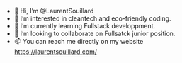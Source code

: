 - 👋 Hi, I’m @LaurentSouillard
- 👀 I’m interested in cleantech and eco-friendly coding.
- 🌱 I’m currently learning Fullstack developpment.
- 💞️ I’m looking to collaborate on Fullsatck junior position.
- 📫 You can reach me directly on my website https://laurentsouillard.com/

<!---
LaurentSouillard/LaurentSouillard is a ✨ special ✨ repository because its `README.md` (this file) appears on your GitHub profile.
You can click the Preview link to take a look at your changes.
--->
